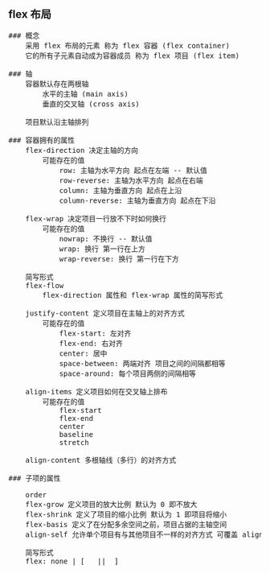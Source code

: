 ## flex 布局

<pre>
### 概念
    采用 flex 布局的元素 称为 flex 容器 (flex container)
    它的所有子元素自动成为容器成员 称为 flex 项目 (flex item)

### 轴
    容器默认存在两根轴
        水平的主轴 (main axis)
        垂直的交叉轴 (cross axis)

    项目默认沿主轴排列

### 容器拥有的属性
    flex-direction 决定主轴的方向
        可能存在的值
            row: 主轴为水平方向 起点在左端 -- 默认值
            row-reverse: 主轴为水平方向 起点在右端
            column: 主轴为垂直方向 起点在上沿
            column-reverse: 主轴为垂直方向 起点在下沿

    flex-wrap 决定项目一行放不下时如何换行
        可能存在的值
            nowrap: 不换行 -- 默认值
            wrap: 换行 第一行在上方
            wrap-reverse: 换行 第一行在下方

    简写形式
    flex-flow
        flex-direction 属性和 flex-wrap 属性的简写形式

    justify-content 定义项目在主轴上的对齐方式
        可能存在的值
            flex-start: 左对齐
            flex-end: 右对齐
            center: 居中
            space-between: 两端对齐 项目之间的间隔都相等
            space-around: 每个项目两侧的间隔相等

    align-items 定义项目如何在交叉轴上排布
        可能存在的值
            flex-start
            flex-end
            center
            baseline
            stretch

    align-content 多根轴线（多行）的对齐方式

### 子项的属性

    order
    flex-grow 定义项目的放大比例 默认为 0 即不放大
    flex-shrink 定义了项目的缩小比例 默认为 1 即项目将缩小
    flex-basis 定义了在分配多余空间之前，项目占据的主轴空间
    align-self 允许单个项目有与其他项目不一样的对齐方式 可覆盖 align-items 属性

    简写形式
    flex: none | [ <flex-grow> <flex-shrink> || <flex-basis> ]

</pre>

